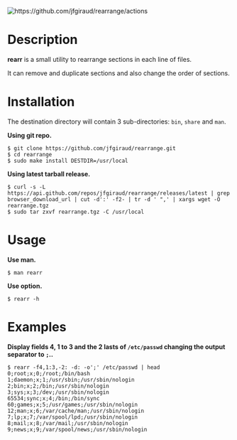 ![<https://github.com/jfgiraud/rearrange/actions>](https://img.shields.io/github/actions/workflow/status/jfgiraud/rearrange/main.yml?label=CI)

Description
===========

**rearr** is a small utility to rearrange sections in each line of
files.

It can remove and duplicate sections and also change the order of
sections.

Installation
============

The destination directory will contain 3 sub-directories: `bin`, `share`
and `man`.

**Using git repo.**

    $ git clone https://github.com/jfgiraud/rearrange.git
    $ cd rearrange
    $ sudo make install DESTDIR=/usr/local

**Using latest tarball release.**

    $ curl -s -L https://api.github.com/repos/jfgiraud/rearrange/releases/latest | grep browser_download_url | cut -d':' -f2- | tr -d ' ",' | xargs wget -O rearrange.tgz
    $ sudo tar zxvf rearrange.tgz -C /usr/local

Usage
=====

**Use man.**

    $ man rearr

**Use option.**

    $ rearr -h

Examples
========

**Display fields 4, 1 to 3 and the 2 lasts of `/etc/passwd` changing the
output separator to `;`..**

    $ rearr -f4,1:3,-2: -d: -o';' /etc/passwd | head
    0;root;x;0;/root;/bin/bash
    1;daemon;x;1;/usr/sbin;/usr/sbin/nologin
    2;bin;x;2;/bin;/usr/sbin/nologin
    3;sys;x;3;/dev;/usr/sbin/nologin
    65534;sync;x;4;/bin;/bin/sync
    60;games;x;5;/usr/games;/usr/sbin/nologin
    12;man;x;6;/var/cache/man;/usr/sbin/nologin
    7;lp;x;7;/var/spool/lpd;/usr/sbin/nologin
    8;mail;x;8;/var/mail;/usr/sbin/nologin
    9;news;x;9;/var/spool/news;/usr/sbin/nologin
